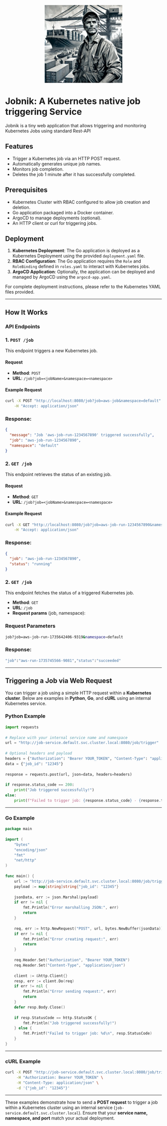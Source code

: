 <div align="center">
  <img src="jobnik-logo.webp" alt="Centered Logo" style="width: 250px;">
</div>

<!-- ![Jobnik Logo](smaller-logo.png) -->

# Jobnik: A Kubernetes native job triggering Service

Jobnik is a tiny web application that allows triggering and monitoring Kubernetes Jobs using standard Rest-API

## Features

- Trigger a Kubernetes job via an HTTP POST request.
- Automatically generates unique job names.
- Monitors job completion.
- Deletes the job 1 minute after it has successfully completed.

## Prerequisites

- Kubernetes Cluster with RBAC configured to allow job creation and deletion.
- Go application packaged into a Docker container.
- ArgoCD to manage deployments (optional).
- An HTTP client or curl for triggering jobs.

## Deployment

1. **Kubernetes Deployment**: The Go application is deployed as a Kubernetes Deployment using the provided `deployment.yaml` file.
2. **RBAC Configuration**: The Go application requires the `Role` and `RoleBinding` defined in `roles.yaml` to interact with Kubernetes jobs.
3. **ArgoCD Application**: Optionally, the application can be deployed and managed by ArgoCD using the `argocd-app.yaml`.

For complete deployment instructions, please refer to the Kubernetes YAML files provided.

------
## How It Works

### API Endpoints

### 1. `POST /job`

This endpoint triggers a new Kubernetes job.

#### Request

- **Method**: `POST`
- **URL**: `/job?job=<jobName>&namespace=<namespace>`

#### Example Request

```bash
curl -X POST "http://localhost:8080/job?job=aws-job&namespace=default" \
    -H "Accept: application/json"
```

### Response:
```json
{
  "message": "Job 'aws-job-run-1234567890' triggered successfully",
  "job": "aws-job-run-1234567890",
  "namespace": "default"
}
```

### 2. `GET /job`

This endpoint retrieves the status of an existing job.

#### Request

- **Method**: `GET`
- **URL**: `/job?job=<jobName>&namespace=<namespace>`

#### Example Request

```bash
curl -X GET "http://localhost:8080/job?job=aws-job-run-1234567890&namespace=default" \
    -H "Accept: application/json"
```

### Response:
```json
{
  "job": "aws-job-run-1234567890",
  "status": "running"
}
```


### 2. `GET /job`
This endpoint fetches the status of a triggered Kubernetes job.
- **Method**: `GET`
- **URL**: `/job`
- **Request params** (job, namespace):

### Request Parameters
``` bash
job?job=aws-job-run-1735642406-9319&namespace=default
```

### Response:
``` bash
"job":"aws-run-1735745566-9081","status":"succeeded"
```
----------
## **Triggering a Job via Web Request**

You can trigger a job using a simple HTTP request within a **Kubernetes cluster**. Below are examples in **Python**, **Go**, and **cURL** using an internal Kubernetes service.

### **Python Example**
```python
import requests

# Replace with your internal service name and namespace
url = "http://job-service.default.svc.cluster.local:8080/job/trigger"

# Optional headers and payload
headers = {"Authorization": "Bearer YOUR_TOKEN", "Content-Type": "application/json"}
data = {"job_id": "12345"}

response = requests.post(url, json=data, headers=headers)

if response.status_code == 200:
    print("Job triggered successfully!")
else:
    print(f"Failed to trigger job: {response.status_code} - {response.text}")
```

---

### **Go Example**
```go
package main

import (
    "bytes"
    "encoding/json"
    "fmt"
    "net/http"
)

func main() {
    url := "http://job-service.default.svc.cluster.local:8080/job/trigger"
    payload := map[string]string{"job_id": "12345"}
    
    jsonData, err := json.Marshal(payload)
    if err != nil {
        fmt.Println("Error marshalling JSON:", err)
        return
    }

    req, err := http.NewRequest("POST", url, bytes.NewBuffer(jsonData))
    if err != nil {
        fmt.Println("Error creating request:", err)
        return
    }

    req.Header.Set("Authorization", "Bearer YOUR_TOKEN")
    req.Header.Set("Content-Type", "application/json")

    client := &http.Client{}
    resp, err := client.Do(req)
    if err != nil {
        fmt.Println("Error sending request:", err)
        return
    }
    defer resp.Body.Close()

    if resp.StatusCode == http.StatusOK {
        fmt.Println("Job triggered successfully!")
    } else {
        fmt.Printf("Failed to trigger job: %d\n", resp.StatusCode)
    }
}
```

---

### **cURL Example**
```sh
curl -X POST "http://job-service.default.svc.cluster.local:8080/job/trigger" \
     -H "Authorization: Bearer YOUR_TOKEN" \
     -H "Content-Type: application/json" \
     -d '{"job_id": "12345"}'
```

---

These examples demonstrate how to send a **POST request** to trigger a job within a Kubernetes cluster using an internal service (`job-service.default.svc.cluster.local`). Ensure that your **service name, namespace, and port** match your actual deployment.

